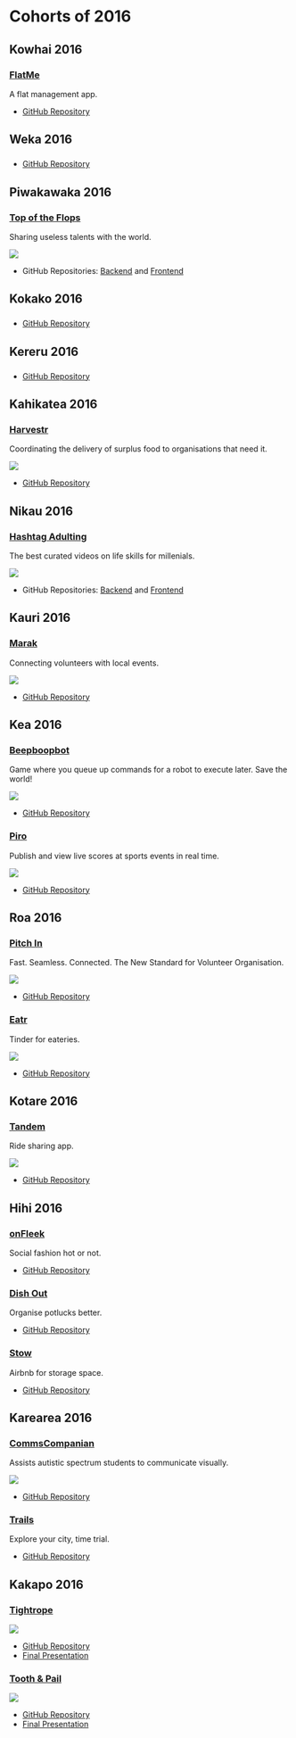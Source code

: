 # Cohorts of 2016

Kowhai 2016
-----------

### [FlatMe](https://github.com/kowhai-2016/flatme)

A flat management app.

<!-- ![](images/2016/) -->

* [GitHub Repository](https://github.com/kowhai-2016/flatme)


Weka 2016
---------

### []()

<!-- description -->

<!-- ![](images/2016/) -->

* [GitHub Repository](https://github.com/weka-2016/)


Piwakawaka 2016
---------------

### [Top of the Flops](https://topoftheflops.github.io/client-side/)

Sharing useless talents with the world.

![](images/2016/top-of-the-flops.png)

* GitHub Repositories: [Backend](https://github.com/TopOfTheFlops/server-side) and [Frontend](https://github.com/TopOfTheFlops/client-side)

Kokako 2016
-----------

### []()

<!-- description -->

<!-- ![](images/2016/) -->

* [GitHub Repository](https://github.com/Kokako-2016/)


Kereru 2016
-----------

### []()

<!-- description -->

<!-- ![](images/2016/) -->

* [GitHub Repository](https://github.com/kereru-2016/)


Kahikatea 2016
--------------

### [Harvestr](http://harvestr.nz)

Coordinating the delivery of surplus food to organisations that need it.

![](images/2016/harvestr.png)

* [GitHub Repository](https://github.com/kahikatea-2016/harvestr)


Nikau 2016
----------

### [Hashtag Adulting](http://www.hashtagadulting.co.nz)

The best curated videos on life skills for millenials.

![](images/2016/hashtag-adulting.png)

* GitHub Repositories: [Backend](https://github.com/nikau-2016/lifestack) and [Frontend](https://github.com/nikau-2016/lifestack-client)


Kauri 2016
----------

### [Marak](https://www.marak.nz)

Connecting volunteers with local events.

![](images/2016/marak.png)

* [GitHub Repository](https://github.com/kauri-2016/marak)


Kea 2016
--------

### [Beepboopbot](http://beepboopbot.com)

Game where you queue up commands for a robot to execute later. Save the world!

![](images/2016/beepboopbot.png)

* [GitHub Repository](https://github.com/BeepBoopBot/BeepBoopBot)


### [Piro](https://piro-score.herokuapp.com/)

Publish and view live scores at sports events in real time.

![](images/2016/piro.png)

* [GitHub Repository](https://github.com/piro-inc/piro)


Roa 2016
--------

### [Pitch In](http://pitch-in-nz.herokuapp.com)

Fast. Seamless. Connected. The New Standard for Volunteer Organisation.

![](images/2016/pitch-in.png)

* [GitHub Repository](https://github.com/AuxiliumRoa)


### [Eatr](https://eatr.herokuapp.com)

Tinder for eateries.

![](images/2016/eatr.png)

* [GitHub Repository](https://github.com/Eatr/eatr)


Kotare 2016
-----------

### [Tandem](https://github.com/Tandem-NZ/tandem)

Ride sharing app.

![](images/2016/tandem.png)

* [GitHub Repository](https://github.com/Tandem-NZ/tandem)


Hihi 2016
---------

### [onFleek](https://github.com/andrew-travis-wadman/TBD)

Social fashion hot or not.

<!-- ![](images/2016/.png) -->

* [GitHub Repository](https://github.com/andrew-travis-wadman/TBD)


### [Dish Out](https://github.com/James-Sangalli/DishOut)

Organise potlucks better.

<!-- ![](images/2016/.png) -->

* [GitHub Repository](https://github.com/James-Sangalli/DishOut)


### [Stow](https://github.com/rawad-alawar/stow) 

Airbnb for storage space.

<!-- ![](images/2016/.png) -->

* [GitHub Repository](https://github.com/rawad-alawar/stow)
 

Karearea 2016
-------------

### [CommsCompanian](https://github.com/melissa-c/Comms)

Assists autistic spectrum students to communicate visually.

![](images/2016/comms-companion.png)

* [GitHub Repository](https://github.com/melissa-c/Comms)


### [Trails](https://github.com/danieldelacruz01/trails)

Explore your city, time trial.

<!-- ![](images/2016/.png) -->

* [GitHub Repository](https://github.com/danieldelacruz01/trails)


Kakapo 2016
-----------

### [Tightrope](https://github.com/kakapo2016-projects/tightrope)

![](images/2016/tightrope.png)

* [GitHub Repository](https://github.com/kakapo2016-projects/tightrope)
* [Final Presentation](https://www.youtube.com/watch?v=E8keq_d2u6U&feature=youtu.be)


### [Tooth & Pail](http://toothandpail.herokuapp.com/)

![](images/2016/tooth-and-pail.png)

* [GitHub Repository](https://github.com/kakapo2016-projects/tooth-and-pail)
* [Final Presentation](https://www.youtube.com/watch?v=6amWNhbr9Hk&feature=youtu.be)
